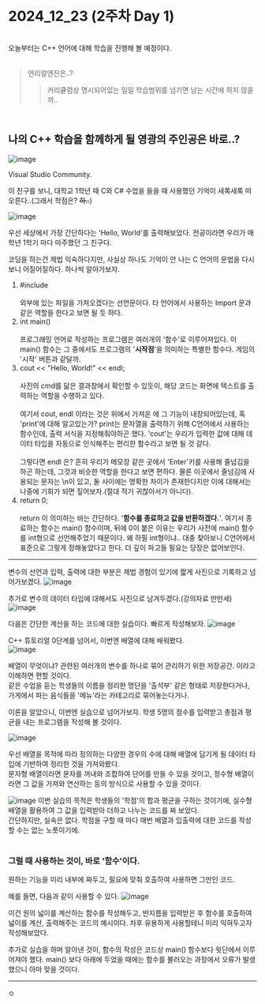 # 2024_12_23 (2주차 Day 1)
<br>
오늘부터는 C++ 언어에 대해 학습을 진행해 볼 예정이다. <br><br>

> 언리얼엔진은..?
> > 커리큘럼상 명시되어있는 일일 학습범위를 넘기면 남는 시간에 하지 않을까.. <br>

<br> 나의 C++ 학습을 함께하게 될 영광의 주인공은 바로..? <br>
---
![image](https://github.com/user-attachments/assets/40860c11-a41d-4dec-9cf9-4576deb713fe)

Visual Studio Community. <br>

이 친구를 보니, 대학교 1학년 때 C와 C# 수업을 들을 때 사용했던 기억이 새록새록 떠오른다..(그래서 학점은? ~~하..~~) <br>

![image](https://github.com/user-attachments/assets/eaf072da-ddea-43b7-a445-dee46ffe4693)

우선 세상에서 가장 간단하다는 'Hello, World'를 출력해보았다. 전공이라면 우리가 매 학년 1학기 마다 마주했던 그 친구다. <br>

코딩을 하는건 제법 익숙하다지만, 사실상 하나도 기억이 안 나는 C 언어의 문법을 다시보니 어질어질하다. 하나씩 알아가보자. <br>

1. #include <br><br>
  외부에 있는 파일을 가져오겠다는 선언문이다. 타 언어에서 사용하는 Import 문과 같은 역할을 한다고 보면 될 듯 하다. <br>
2. int main() <br><br>
  프로그래밍 언어로 작성하는 프로그램은 여러개의 '함수'로 이루어져있다. 이 main() 함수는 그 중에서도 프로그램의 '**시작점**'을 의미하는 특별한 함수다. 게임의 '시작' 버튼과 같달까. <br>
3. cout << "Hello, World!" << endl; <br><br>
  사진의 cmd를 닮은 결과창에서 확인할 수 있듯이, 해당 코드는 화면에 텍스트를 출력하는 역할을 수행하고 있다. <br><br>
  여기서 cout, endl 이라는 것은 위에서 가져온 <iostream>에 그 기능이 내장되어있는데, 혹 'print'에 대해 알고있는가? print는 문자열을 출력하기 위해 C언어에서 사용하는 함수인데, 출력 서식을 지정해줘야하곤 했다. 'cout'는 우리가 입력한 값에 대해 데이터 타입을 자동으로 인식해주는 편리한 함수라고 보면 될 것 같다. <br><br>
  그렇다면 endl 은? 흔히 우리가 메모장 같은 곳에서 'Enter'키를 사용해 줄넘김을 하곤 하는데, 그것과 비슷한 역할을 한다고 보면 편하다. 물론 이곳에서 줄넘김에 사용되는 문자는 \n이 있고, 둘 사이에는 명확한 차이가 존재한다지만 이에 대해서는 나중에 기회가 되면 짚어보자.(절대 적기 귀찮아서가 아니다). <br>
4. return 0; <br><br>
  return 이 의미하는 바는 간단하다. '**함수를 종료하고 값을 반환하겠다.**'. 여기서 종료하는 함수는 main() 함수이며, 뒤에 0이 붙은 이유는 우리가 사전에 main() 함수를 int형으로 선언해주었기 때문이다. 왜 하필 int형이냐.. 대충 찾아보니 C언어에서 표준으로 그렇게 정해놓았다고 한다. 더 깊이 파고들 필요는 당장은 없어보인다. <br>
  
---

변수의 선언과 입력, 출력에 대한 부분은 제법 경험이 있기에 짧게 사진으로 기록하고 넘어가보겠다.
![image](https://github.com/user-attachments/assets/3ab16f09-7c11-4201-83b7-7b3970b67e0b)

추가로 변수의 데이터 타입에 대해서도 사진으로 남겨두겠다.(강의자료 만만세)
![image](https://github.com/user-attachments/assets/6b0c11db-97c5-447e-921e-da7ff7340974)

다음은 간단한 계산을 하는 코드에 대한 실습이다. 빠르게 작성해보자.
![image](https://github.com/user-attachments/assets/34529c16-22a5-4b61-bf74-a5974bbc99e0)

C++ 튜토리얼 0단계를 넘어서, 이번엔 배열에 대해 배워봤다. <br>
![image](https://github.com/user-attachments/assets/bd58cafd-59c6-4a25-8cc9-9d5540cc441e)

배열이 무엇이냐? 관련된 여러개의 변수를 하나로 묶어 관리하기 위한 저장공간. 이라고 이해하면 편할 것이다. <br>
같은 수업을 듣는 학생들의 이름을 정리한 명단을 '출석부' 같은 형태로 저장한다거나, 가게에서 파는 음식들을 '메뉴'라는 카테고리로 묶어놓는다거나. <br>

이론을 알았으니, 이번엔 실습으로 넘어가보자. 학생 5명의 점수를 입력받고 총점과 평균을 내는 프로그램을 작성해 볼 것이다. <br>

![image](https://github.com/user-attachments/assets/f9ef8975-d06c-48b8-80b9-d8fed8b4bdf6)

우선 배열을 목적에 따라 정의하는 다양한 경우의 수에 대해 배열에 담기게 될 데이터 타입에 기반하여 정리한 것을 가져와봤다. <br>
문자형 배열이라면 문자를 꺼내와 조합하여 단어를 만들 수 있을 것이고, 정수형 배열이라면 그 값을 가져와 연산하는 등의 방식으로 사용할 수 있을 것이다. <br>

![image](https://github.com/user-attachments/assets/60be3768-2d6e-4518-8f05-a3c9a28ef1e0)
이번 실습의 목적은 학생들의 '학점'의 합과 평균을 구하는 것이기에, 실수형 배열을 활용하여 그 값을 입력받아 더하고 나누는 코드를 짜 보았다. <br>
간단하지만, 실속은 없다. 학점을 구할 때 마다 매번 배열과 입출력에 대한 코드를 작성할 수는 없는 노릇이기에. <br><br>

### 그럴 때 사용하는 것이, 바로 '함수'이다.

원하는 기능을 미리 내부에 짜두고, 필요에 맞춰 호출하여 사용하면 그만인 코드.<br>

예를 들면, 다음과 같이 사용할 수 있다.
![image](https://github.com/user-attachments/assets/7851de25-49ba-4d4b-988b-3d16a5cbf28a) <br>

이건 원의 넓이를 계산하는 함수를 작성해두고, 반지름을 입력받은 후 함수를 호출하여 넓이를 계산, 출력해주는 코드의 예시이다. 차후 유용하게 사용할테니 미리 익혀두고자 작성해보았다. <br>

추가로 실습을 하며 알아낸 것이, 함수의 작성은 코드상 main() 함수보다 윗단에서 이루어져야 했다. main() 보다 아래에 두었을 때에는 함수를 불러오는 과정에서 오류가 발생했으니 아마 맞을 것이다. <br>

---

ㅇ
